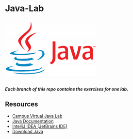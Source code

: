 # Java-Lab

<img src="java-logo.png" alt="java_logo" width="300" height="auto">

<br>
<br>

***Each branch of this repo contains the exercises for one lab.***

## Resources
- [Campus Virtual Java Lab](https://cv.upt.ro/course/view.php?id=3981)
- [Java Documentation](https://docs.oracle.com/en/java/javase/23/)
- [IntelliJ IDEA (JetBrains IDE)](https://www.jetbrains.com/idea/download/?section=windows)
- [Download Java](https://www.oracle.com/java/technologies/downloads/)
